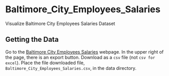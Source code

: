 # Baltimore_City_Employees_Salaries
Visualize Baltimore City Employees Salaries Dataset

## Getting the Data
Go to the [Baltimore City Employees Salaries](https://data.baltimorecity.gov/City-Government/Baltimore-City-Employees-Salaries/w28m-utix) webpage. In the upper right of the page, there is an export button. Download as a `csv` file (not `csv for excel`). Place the file downloaded file, `Baltimore_City_Employees_Salaries.csv`, in the data directory.